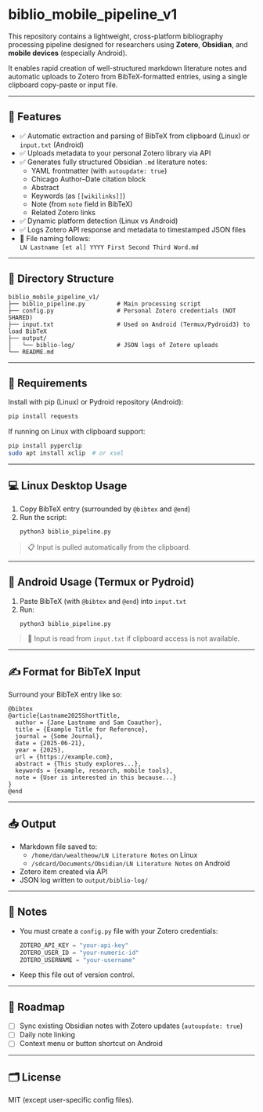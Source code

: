 # biblio_mobile_pipeline_v1

This repository contains a lightweight, cross-platform bibliography processing pipeline designed for researchers using **Zotero**, **Obsidian**, and **mobile devices** (especially Android).

It enables rapid creation of well-structured markdown literature notes and automatic uploads to Zotero from BibTeX-formatted entries, using a single clipboard copy-paste or input file.

---

## 🚀 Features

- ✅ Automatic extraction and parsing of BibTeX from clipboard (Linux) or `input.txt` (Android)
- ✅ Uploads metadata to your personal Zotero library via API
- ✅ Generates fully structured Obsidian `.md` literature notes:
  - YAML frontmatter (with `autoupdate: true`)
  - Chicago Author–Date citation block
  - Abstract
  - Keywords (as `[[wikilinks]]`)
  - Note (from `note` field in BibTeX)
  - Related Zotero links
- ✅ Dynamic platform detection (Linux vs Android)
- ✅ Logs Zotero API response and metadata to timestamped JSON files
- 📄 File naming follows:  
  `LN Lastname [et al] YYYY First Second Third Word.md`

---

## 📂 Directory Structure

```
biblio_mobile_pipeline_v1/
├── biblio_pipeline.py         # Main processing script
├── config.py                  # Personal Zotero credentials (NOT SHARED)
├── input.txt                  # Used on Android (Termux/Pydroid3) to load BibTeX
├── output/
│   └── biblio-log/            # JSON logs of Zotero uploads
└── README.md
```

---

## 🧠 Requirements

Install with pip (Linux) or Pydroid repository (Android):

```bash
pip install requests
```

If running on Linux with clipboard support:

```bash
pip install pyperclip
sudo apt install xclip  # or xsel
```

---

## 💻 Linux Desktop Usage

1. Copy BibTeX entry (surrounded by `@bibtex` and `@end`)
2. Run the script:
   ```bash
   python3 biblio_pipeline.py
   ```

> 📋 Input is pulled automatically from the clipboard.

---

## 📱 Android Usage (Termux or Pydroid)

1. Paste BibTeX (with `@bibtex` and `@end`) into `input.txt`
2. Run:
   ```bash
   python3 biblio_pipeline.py
   ```

> 📄 Input is read from `input.txt` if clipboard access is not available.

---

## ✍️ Format for BibTeX Input

Surround your BibTeX entry like so:

```
@bibtex
@article{Lastname2025ShortTitle,
  author = {Jane Lastname and Sam Coauthor},
  title = {Example Title for Reference},
  journal = {Some Journal},
  date = {2025-06-21},
  year = {2025},
  url = {https://example.com},
  abstract = {This study explores...},
  keywords = {example, research, mobile tools},
  note = {User is interested in this because...}
}
@end
```

---

## 📥 Output

- Markdown file saved to:
  - `/home/dan/wealtheow/LN Literature Notes` on Linux
  - `/sdcard/Documents/Obsidian/LN Literature Notes` on Android
- Zotero item created via API
- JSON log written to `output/biblio-log/`

---

## 🔐 Notes

- You must create a `config.py` file with your Zotero credentials:
  ```python
  ZOTERO_API_KEY = "your-api-key"
  ZOTERO_USER_ID = "your-numeric-id"
  ZOTERO_USERNAME = "your-username"
  ```
- Keep this file out of version control.

---

## 🧭 Roadmap

- [ ] Sync existing Obsidian notes with Zotero updates (`autoupdate: true`)
- [ ] Daily note linking
- [ ] Context menu or button shortcut on Android

---

## 🗂️ License

MIT (except user-specific config files).
